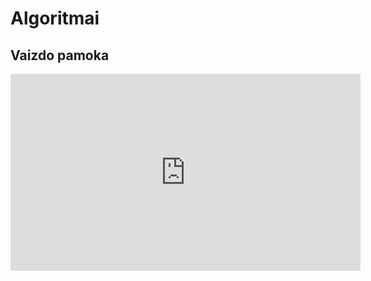 # Algoritmai

## Vaizdo pamoka

<iframe width="560" height="315" src="https://www.youtube.com/embed/tXxUigtQSK4?start=1011&end=1069" title="YouTube video player" frameborder="0" allow="accelerometer; autoplay; clipboard-write; encrypted-media; gyroscope; picture-in-picture" allowfullscreen></iframe>
